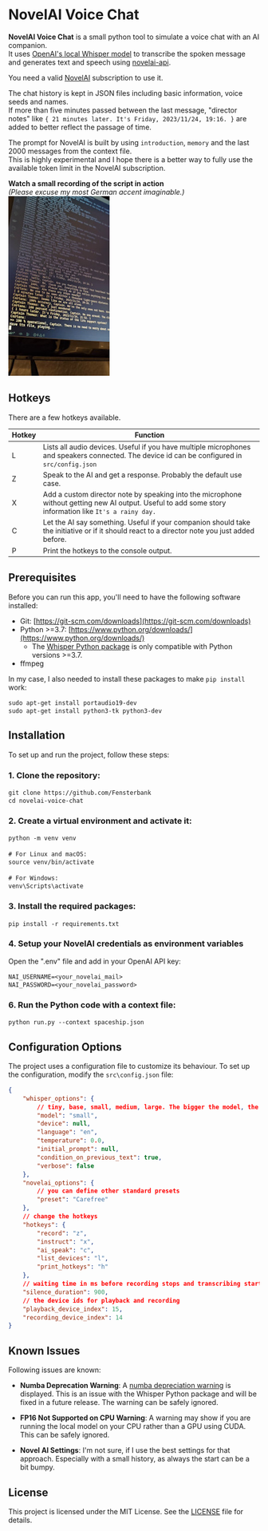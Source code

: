 # NovelAI Voice Chat

**NovelAI Voice Chat** is a small python tool to simulate a voice chat with an AI companion.  
It uses [OpenAI's local Whisper model](https://github.com/openai/whisper) to transcribe the spoken message and generates text and speech using [novelai-api](https://github.com/Aedial/novelai-api).

You need a valid [NovelAI](https://novelai.net/) subscription to use it.

The chat history is kept in JSON files including basic information, voice seeds and names.  
If more than five minutes passed between the last message, "director notes" like `{ 21 minutes later. It's Friday, 2023/11/24, 19:16. }` are added to better reflect the passage of time. 

The prompt for NovelAI is built by using `introduction`, `memory` and the last 2000 messages from the context file.  
This is highly experimental and I hope there is a better way to fully use the available token limit in the NovelAI subscription.

**Watch a small recording of the script in action**  
*(Please excuse my most German accent imaginable.)*  
[![Watch the video](/docs/demo-thumb.jpg)](https://storage.f-bit.software/f/cfb6d8b9b75a4d3dbb0b/)

## Hotkeys
There are a few hotkeys available.

| Hotkey | Function |
| -------- | --------  |
| L | Lists all audio devices. Useful if you have multiple microphones and speakers connected. The device id can be configured in `src/config.json` |
| Z | Speak to the AI and get a response. Probably the default use case. |
| X | Add a custom director note by speaking into the microphone without getting new AI output. Useful to add some story information like `It's a rainy day.` |
| C | Let the AI say something. Useful if your companion should take the initiative or if it should react to a director note you just added before. |
| P | Print the hotkeys to the console output. |

## Prerequisites
Before you can run this app, you'll need to have the following software installed:

- Git: [https://git-scm.com/downloads](https://git-scm.com/downloads)
- Python >=3.7: [https://www.python.org/downloads/](https://www.python.org/downloads/)
  - The [Whisper Python package](https://github.com/openai/whisper) is only compatible with Python versions >=3.7.
- ffmpeg

In my case, I also needed to install these packages to make `pip install` work:
```
sudo apt-get install portaudio19-dev
sudo apt-get install python3-tk python3-dev
```

## Installation
To set up and run the project, follow these steps:

### 1. Clone the repository:

```
git clone https://github.com/Fensterbank
cd novelai-voice-chat
```

### 2. Create a virtual environment and activate it:

```
python -m venv venv

# For Linux and macOS:
source venv/bin/activate

# For Windows:
venv\Scripts\activate
```

### 3. Install the required packages:

```
pip install -r requirements.txt
```

### 4. Setup your NovelAI credentials as environment variables


Open the ".env" file and add in your OpenAI API key:
```
NAI_USERNAME=<your_novelai_mail>
NAI_PASSWORD=<your_novelai_password>
```

### 6. Run the Python code with a context file:

```
python run.py --context spaceship.json
```

## Configuration Options

The project uses a configuration file to customize its behaviour. To set up the configuration, modify the `src\config.json` file:

```json
{
    "whisper_options": {
        // tiny, base, small, medium, large. The bigger the model, the slower it is.
        "model": "small",
        "device": null,
        "language": "en",
        "temperature": 0.0,
        "initial_prompt": null,
        "condition_on_previous_text": true,
        "verbose": false
    },
    "novelai_options": {
        // you can define other standard presets
        "preset": "Carefree"
    },
    // change the hotkeys
    "hotkeys": {
        "record": "z",
        "instruct": "x",
        "ai_speak": "c",
        "list_devices": "l",
        "print_hotkeys": "h"
    },
    // waiting time in ms before recording stops and transcribing starts
    "silence_duration": 900,
    // the device ids for playback and recording
    "playback_device_index": 15,
    "recording_device_index": 14
}
```

## Known Issues

Following issues are known:

- **Numba Deprecation Warning**: A [numba depreciation warning](https://numba.readthedocs.io/en/stable/reference/deprecation.html#deprecation-of-object-mode-fall-back-behaviour-when-using-jit) is displayed. This is an issue with the Whisper Python package and will be fixed in a future release. The warning can be safely ignored.

- **FP16 Not Supported on CPU Warning**: A warning may show if you are running the local model on your CPU rather than a GPU using CUDA. This can be safely ignored.

- **Novel AI Settings**: I'm not sure, if I use the best settings for that approach. Especially with a small history, as always the start can be a bit bumpy.

## License
This project is licensed under the MIT License. See the [LICENSE](LICENSE) file for details.

